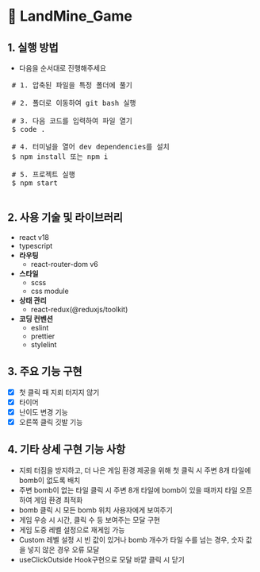 # :pushpin: LandMine_Game

## 1. 실행 방법
- 다음을 순서대로 진행해주세요
<pre>
 # 1. 압축된 파일을 특정 폴더에 풀기
 
 # 2. 폴더로 이동하여 git bash 실행
 
 # 3. 다음 코드를 입력하여 파일 열기
 $ code .
 
 # 4. 터미널을 열어 dev dependencies를 설치
 $ npm install 또는 npm i
 
 # 5. 프로젝트 실행
 $ npm start

</pre>

## 2. 사용 기술 및 라이브러리
- react v18
- typescript
- **라우팅**
  - react-router-dom v6
- **스타일**
   - scss
   - css module
- **상태 관리**
   - react-redux(@reduxjs/toolkit)
- **코딩 컨벤션**
   - eslint
   - prettier
   - stylelint

## 3. 주요 기능 구현
- [x] 첫 클릭 때 지뢰 터지지 않기
- [x] 타이머
- [x] 난이도 변경 기능
- [x] 오른쪽 클릭 깃발 기능

## 4. 기타 상세 구현 기능 사항
- 지뢰 터짐을 방지하고, 더 나은 게임 환경 제공을 위해 첫 클릭 시 주변 8개 타일에 bomb이 없도록 배치
- 주변 bomb이 없는 타일 클릭 시 주변 8개 타일에 bomb이 있을 때까지 타일 오픈하여 게임 환경 최적화
- bomb 클릭 시 모든 bomb 위치 사용자에게 보여주기
- 게임 우승 시 시간, 클릭 수 등 보여주는 모달 구현
- 게임 도중 레벨 설정으로 재게임 가능
- Custom 레벨 설정 시 빈 값이 있거나 bomb 개수가 타일 수를 넘는 경우, 숫자 값을 넣지 않은 경우 오류 모달
- useClickOutside Hook구현으로 모달 바깥 클릭 시 닫기